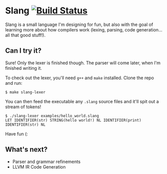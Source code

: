 # Slang [![Build Status](https://travis-ci.org/pencels/slang.svg?branch=master)](https://travis-ci.org/pencels/slang)

Slang is a small language I'm designing for fun, but also with the goal of
learning more about how compilers work (lexing, parsing, code generation...
all that good stuff!).

## Can I try it?
Sure! Only the lexer is finished though. The parser will come later, when I'm
finished writing it.

To check out the lexer, you'll need `g++` and `make` installed. Clone the repo
and run:
```shell-script
$ make slang-lexer
```

You can then feed the executable any `.slang` source files and it'll spit out a
stream of tokens!
```shell-script
$ ./slang-lexer examples/hello_world.slang
LET IDENTIFIER(str) STRING(hello world!) NL IDENTIFIER(print) IDENTIFIER(str) NL
```
Have fun (:

## What's next?
- Parser and grammar refinements
- LLVM IR Code Generation
